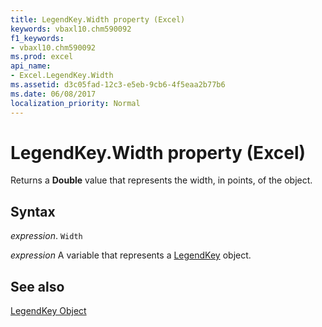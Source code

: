 ```yaml
---
title: LegendKey.Width property (Excel)
keywords: vbaxl10.chm590092
f1_keywords:
- vbaxl10.chm590092
ms.prod: excel
api_name:
- Excel.LegendKey.Width
ms.assetid: d3c05fad-12c3-e5eb-9cb6-4f5eaa2b77b6
ms.date: 06/08/2017
localization_priority: Normal
---
```



# LegendKey.Width property (Excel)

Returns a  **Double** value that represents the width, in points, of the object.


## Syntax

_expression_. `Width`

_expression_ A variable that represents a [LegendKey](Excel.LegendKey-graph-property.md) object.


## See also


[LegendKey Object](Excel.LegendKey(object).md)

